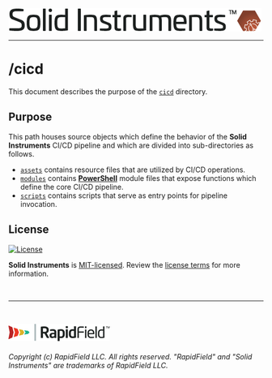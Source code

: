 <!--
Copyright (c) RapidField LLC. Licensed under the MIT License. See LICENSE.txt in the project root for license information.
-->

[![Solid Instruments](../SolidInstruments.Logo.Color.Transparent.500w.png)](../README.md)
- - -

# /cicd

This document describes the purpose of the [`cicd`]() directory.

## Purpose

This path houses source objects which define the behavior of the **Solid Instruments** CI/CD pipeline and which are divided into sub-directories as follows.

- [`assets`](/cicd/assets) contains resource files that are utilized by CI/CD operations.
- [`modules`](/cicd/modules) contains [**PowerShell**](https://en.wikipedia.org/wiki/PowerShell) module files that expose functions which define the core CI/CD pipeline.
- [`scripts`](/cicd/scripts) contains scripts that serve as entry points for pipeline invocation.

## License

[![License](https://img.shields.io/github/license/rapidfield/solid-instruments?style=flat&color=lightseagreen&label=license&logo=open-access&logoColor=lightgrey)](https://github.com/RapidField/solid-instruments/blob/master/LICENSE.txt)

**Solid Instruments** is [MIT-licensed](https://en.wikipedia.org/wiki/MIT_License). Review the [license terms](../LICENSE.txt) for more information.

<br />

- - -

<br />

[![RapidField](../RapidField.Logo.Color.Black.Transparent.200w.png)](https://www.rapidfield.com)

###### Copyright (c) RapidField LLC. All rights reserved. "RapidField" and "Solid Instruments" are trademarks of RapidField LLC.